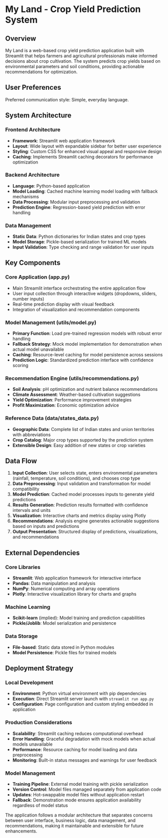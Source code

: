 # My Land - Crop Yield Prediction System

## Overview

My Land is a web-based crop yield prediction application built with Streamlit that helps farmers and agricultural professionals make informed decisions about crop cultivation. The system predicts crop yields based on environmental parameters and soil conditions, providing actionable recommendations for optimization.

## User Preferences

Preferred communication style: Simple, everyday language.

## System Architecture

### Frontend Architecture
- **Framework**: Streamlit web application framework
- **Layout**: Wide layout with expandable sidebar for better user experience
- **Styling**: Custom CSS for enhanced visual appeal and responsive design
- **Caching**: Implements Streamlit caching decorators for performance optimization

### Backend Architecture
- **Language**: Python-based application
- **Model Loading**: Cached machine learning model loading with fallback mechanisms
- **Data Processing**: Modular input preprocessing and validation
- **Prediction Engine**: Regression-based yield prediction with error handling

### Data Management
- **Static Data**: Python dictionaries for Indian states and crop types
- **Model Storage**: Pickle-based serialization for trained ML models
- **Input Validation**: Type checking and range validation for user inputs

## Key Components

### Core Application (app.py)
- Main Streamlit interface orchestrating the entire application flow
- User input collection through interactive widgets (dropdowns, sliders, number inputs)
- Real-time prediction display with visual feedback
- Integration of visualization and recommendation components

### Model Management (utils/model.py)
- **Primary Function**: Load pre-trained regression models with robust error handling
- **Fallback Strategy**: Mock model implementation for demonstration when actual model unavailable
- **Caching**: Resource-level caching for model persistence across sessions
- **Prediction Logic**: Standardized prediction interface with confidence scoring

### Recommendation Engine (utils/recommendations.py)
- **Soil Analysis**: pH optimization and nutrient balance recommendations
- **Climate Assessment**: Weather-based cultivation suggestions
- **Yield Optimization**: Performance improvement strategies
- **Profit Maximization**: Economic optimization advice

### Reference Data (data/states_data.py)
- **Geographic Data**: Complete list of Indian states and union territories with abbreviations
- **Crop Catalog**: Major crop types supported by the prediction system
- **Extensible Design**: Easy addition of new states or crop varieties

## Data Flow

1. **Input Collection**: User selects state, enters environmental parameters (rainfall, temperature, soil conditions), and chooses crop type
2. **Data Preprocessing**: Input validation and transformation for model compatibility
3. **Model Prediction**: Cached model processes inputs to generate yield predictions
4. **Results Generation**: Prediction results formatted with confidence intervals and units
5. **Visualization**: Interactive charts and metrics display using Plotly
6. **Recommendations**: Analysis engine generates actionable suggestions based on inputs and predictions
7. **Output Presentation**: Structured display of predictions, visualizations, and recommendations

## External Dependencies

### Core Libraries
- **Streamlit**: Web application framework for interactive interface
- **Pandas**: Data manipulation and analysis
- **NumPy**: Numerical computing and array operations
- **Plotly**: Interactive visualization library for charts and graphs

### Machine Learning
- **Scikit-learn** (implied): Model training and prediction capabilities
- **Pickle/Joblib**: Model serialization and persistence

### Data Storage
- **File-based**: Static data stored in Python modules
- **Model Persistence**: Pickle files for trained models

## Deployment Strategy

### Local Development
- **Environment**: Python virtual environment with pip dependencies
- **Execution**: Direct Streamlit server launch with `streamlit run app.py`
- **Configuration**: Page configuration and custom styling embedded in application

### Production Considerations
- **Scalability**: Streamlit caching reduces computational overhead
- **Error Handling**: Graceful degradation with mock models when actual models unavailable
- **Performance**: Resource caching for model loading and data preprocessing
- **Monitoring**: Built-in status messages and warnings for user feedback

### Model Management
- **Training Pipeline**: External model training with pickle serialization
- **Version Control**: Model files managed separately from application code
- **Updates**: Hot-swappable model files without application restart
- **Fallback**: Demonstration mode ensures application availability regardless of model status

The application follows a modular architecture that separates concerns between user interface, business logic, data management, and recommendations, making it maintainable and extensible for future enhancements.